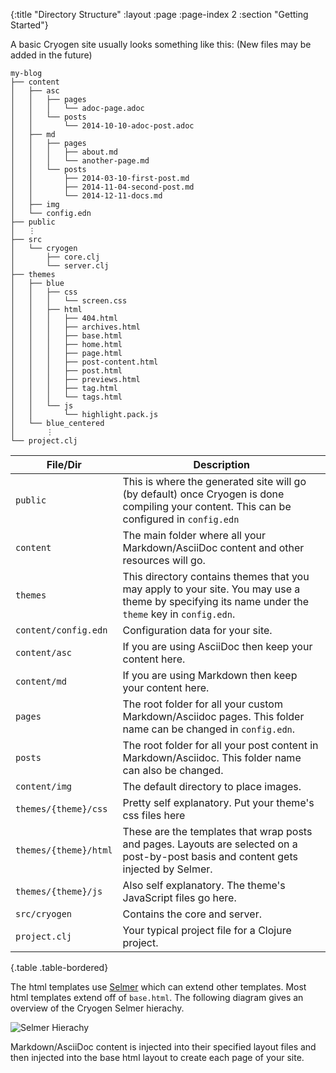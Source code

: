 {:title "Directory Structure"
 :layout :page
 :page-index 2
 :section "Getting Started"}
 
A basic Cryogen site usually looks something like this:
(New files may be added in the future)

```
my-blog
├── content
│   ├── asc
│   │   ├── pages
│   │   │   └── adoc-page.adoc
│   │   └── posts
│   │       └── 2014-10-10-adoc-post.adoc
│   ├── md
│   │   ├── pages
│   │   │   ├── about.md
│   │   │   └── another-page.md
│   │   └── posts
│   │       ├── 2014-03-10-first-post.md
│   │       ├── 2014-11-04-second-post.md
│   │       └── 2014-12-11-docs.md
│   ├── img
│   └── config.edn
├── public
│   ⋮
├── src
│   └── cryogen
│       ├── core.clj
│       └── server.clj
├── themes
│   ├── blue
│   │   ├── css
│   │   │   └── screen.css
│   │   ├── html
│   │   │   ├── 404.html
│   │   │   ├── archives.html
│   │   │   ├── base.html
│   │   │   ├── home.html
│   │   │   ├── page.html
│   │   │   ├── post-content.html
│   │   │   ├── post.html
│   │   │   ├── previews.html
│   │   │   ├── tag.html
│   │   │   └── tags.html
│   │   └── js
│   │       └── highlight.pack.js
│   └── blue_centered
│       ⋮
└── project.clj
```

| File/Dir              | Description                                                                                                                                       |
|-----------------------|---------------------------------------------------------------------------------------------------------------------------------------------------|
| `public`              | This is where the generated site will go (by default) once Cryogen is done compiling your content. This can be configured in `config.edn`         |
| `content`             | The main folder where all your Markdown/AsciiDoc content and other resources will go.                                                             |
| `themes`              | This directory contains themes that you may apply to your site. You may use a theme by specifying its name under the `theme` key in `config.edn`. |
| `content/config.edn`  | Configuration data for your site.                                                                                                                 |
| `content/asc`         | If you are using AsciiDoc then keep your content here.                                                                                            |
| `content/md`          | If you are using Markdown then keep your content here.                                                                                            |
| `pages`               | The root folder for all your custom Markdown/Asciidoc pages. This folder name can be changed in `config.edn`.                                     |
| `posts`               | The root folder for all your post content in Markdown/Asciidoc. This folder name can also be changed.                                             |
| `content/img`         | The default directory to place images.                                                                                                            |
| `themes/{theme}/css`  | Pretty self explanatory. Put your theme's css files here                                                                                          |
| `themes/{theme}/html` | These are the templates that wrap posts and pages. Layouts are selected on a post-by-post basis and content gets injected by Selmer.              |
| `themes/{theme}/js`   | Also self explanatory. The theme's JavaScript files go here.                                                                                      |
| `src/cryogen`         | Contains the core and server.                                                                                                                     |
| `project.clj`         | Your typical project file for a Clojure project.                                                                                                  |
{.table .table-bordered}


The html templates use [Selmer](https://github.com/yogthos/Selmer) which can extend other templates. Most html templates extend off of `base.html`. The following diagram gives an overview of the Cryogen Selmer hierachy.

![Selmer Hierachy](/img/selmer-hierachy.png)

Markdown/AsciiDoc content is injected into their specified layout files and then injected into the base html layout to create each page of your site.  
